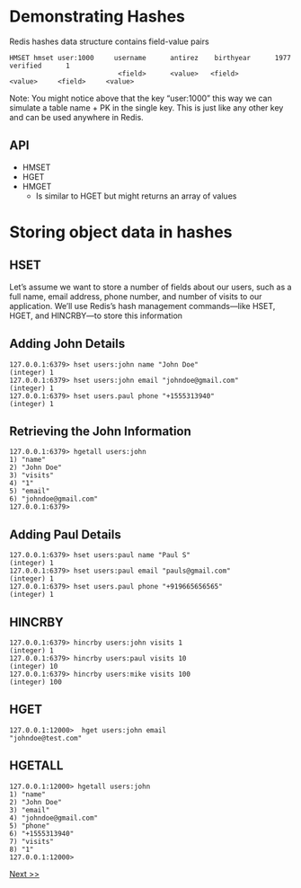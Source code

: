 # Demonstrating Hashes



Redis hashes data structure contains field-value pairs


```                                      
HMSET hmset user:1000     username      antirez    birthyear      1977      verified      1
                           <field>      <value>   <field>        <value>     <field>     <value>
```


Note: You might notice above that  the key “user:1000” this way we can simulate a table name + PK in the single key. This is just like any other key and can be used anywhere in Redis. 

## API
  - HMSET
  - HGET 
  - HMGET 
      - Is similar to HGET but might returns  an array of values


# Storing object data in hashes

## HSET

Let’s assume we want to store a number of fields about our users, such as a full name, email address, phone number, and number of visits to our application. We’ll
use Redis’s hash management commands—like HSET, HGET, and HINCRBY—to store this information


## Adding John Details

```
127.0.0.1:6379> hset users:john name "John Doe"
(integer) 1
127.0.0.1:6379> hset users:john email "johndoe@gmail.com"
(integer) 1
127.0.0.1:6379> hset users.paul phone "+1555313940"
(integer) 1
```

## Retrieving the John Information

```
127.0.0.1:6379> hgetall users:john
1) "name"
2) "John Doe"
3) "visits"
4) "1"
5) "email"
6) "johndoe@gmail.com"
127.0.0.1:6379>
```



## Adding Paul Details


```
127.0.0.1:6379> hset users:paul name "Paul S"
(integer) 1
127.0.0.1:6379> hset users:paul email "pauls@gmail.com"
(integer) 1
127.0.0.1:6379> hset users.paul phone "+919665656565"
(integer) 1
```






## HINCRBY

```
127.0.0.1:6379> hincrby users:john visits 1
(integer) 1
127.0.0.1:6379> hincrby users:paul visits 10
(integer) 10
127.0.0.1:6379> hincrby users:mike visits 100
(integer) 100
```

## HGET

```
127.0.0.1:12000>  hget users:john email
"johndoe@test.com"
```

## HGETALL

```
127.0.0.1:12000> hgetall users:john
1) "name"
2) "John Doe"
3) "email"
4) "johndoe@gmail.com"
5) "phone"
6) "+1555313940"
7) "visits"
8) "1"
127.0.0.1:12000>
```

[Next >> ](https://github.com/ajeetraina/redis/blob/master/os/mac/demo/README.md)
